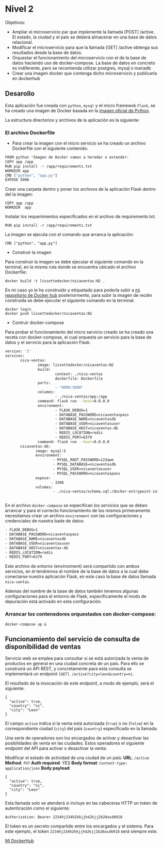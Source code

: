 
# Nivel 2

Objetivos:

  - Ampliar el microservicio par que implemente la llamada [POST] /active. El estado, la ciudad y el país se deberá almacenar en una base de datos relacional.
  - Modificar el microservicio para que la llamada [GET] /active obtenga sus resultados desde la base de datos.
  - Orquestar el funcionamiento del microservicio con el de la base de datos haciendo uso de docker-compose. La base de datos en concreto es indiferente, pero se recomienda utilizar postgres, mysql o mariadb
   - Crear una imagen docker que contenga dicho microservicio y publicarla en dockerhub

## Desarollo

Esta aplicación fue creada con `python`, `mysql` y el micro framewok `Flask`,  se ha creado una imagen de Docker basada en la [imagen oficial de Python](https://hub.docker.com/_/python).

La estructura directorios y archivos de la aplicación es la siguiente:



### El archivo Dockerfile

- Para crear la imagen con el micro servicio se ha creado un archivo Dockerfile con el siguiente contenido:

```sh
FROM python *Imagen de Docker vamos a heredar o extender:
COPY app /app
RUN pip install -r /app/requirements.txt
WORKDIR app
CMD ["python", "app.py"]
EXPOSE 5000

```

Crear una carpeta dentro y poner los archivos de la aplicación Flask dentro del la imagen:

```
COPY app /app
WORKDIR  app
```

Instalar los requerimientos especificados en el archivo de requirements.txt:

```
RUN pip install -r /app/requirements.txt
```


La imagen se ejecuta con el comando que arranca la aplicación:

```
CMD ["python", "app.py"]

```

- Construir la imagen

Para construir la imagen se debe ejecutar el siguiente comando en la terminal, en la misma ruta donde se encuentra ubicado el archivo Dockerfile:
```
docker build -t lissettedocker/nicaventas:N2 .
```
En mi caso yo le he construido y etiquetado para poderla subir a [mi repositorio de Docker hub](https://cloud.docker.com/repository/docker/lissettedocker/nicaventas) posteriormente, para subir la imagen de recién construida se debe ejecutar el siguiente comando en la terminal:
```
docker login
docker push lissettedocker/nicaventas:N2
```
- Contruir  docker-compose

Para probar  el funcionamiento del micro servicio creado se ha creado una receta con docker-compose, el cual orquesta un servicio para la base de datos y el servicio para la aplicación Flask.

```sh 
version: '3'
services:
       nica-ventas:
               image: lissettedocker/nicaventas:N2
               build:
                       context: ./nica-ventas
                       dockerfile: Dockerfile
               ports:
                       - "8000:5000"
               volumes:
                       - ./nica-ventas/app:/app
               command: flask run --host=0.0.0.0
               environment:
                       - FLASK_DEBUG=1
                       - DATABASE_PASSWORD=nicaventaspass
                       - DATABASE_NAME=nicaventasdb
                       - DATABASE_USER=nicaventasuser
                       - DATABASE_HOST=nicaventas-db
                       - REDIS_LOCATION=redis
                       - REDIS_PORT=6379
               command: flask run --host=0.0.0.0
       nicaventas-db:
              image: mysql:5
              environment:
                      - MYSQL_ROOT_PASSWORD=123qwe
                      - MYSQL_DATABASE=nicaventasdb
                      - MYSQL_USER=nicaventasuser
                      - MYSQL_PASSWORD=nicaventaspass
              expose:
                     - 3306
              volumes:
                      - ./nica-ventas/schema.sql:/docker-entrypoint-initdb.d/schema.sql
      

```

En el archivo `docker-compose` se especifican los servicios que se deben arrancar y para el correcto funcionamiento de los mismos primeramente necesitamos crear un archivo `environment` con las configuraciones y credenciales de nuestra bade de datos:
```sh 
- FLASK_DEBUG=1
- DATABASE_PASSWORD=nicaventaspass
- DATABASE_NAME=nicaventasdb
- DATABASE_USER=nicaventasuser
- DATABASE_HOST=nicaventas-db
- REDIS_LOCATION=redis
- REDIS_PORT=6379
``` 
Este archivo de entorno (environment) será compartido con ambos servicios, en él tendremos el nombre de la base de datos a la cual debe conectarse nuestra aplicación Flask, en este caso la base de datos llamada `nica-ventas`.

Ademas del nombre de la base de datos también tenemos algunas configuraciones para el entorno de Flask, específicamente el modo de depuración está activado en esta configuración.

### Arrancar los contenedores orquestados con docker-compose:
```
docker-compose up &
```
## Funcionamiento del servicio de consulta de disponibilidad de ventas

Servicio web se emplea para consultar si se está autorizada la venta de productos en general en una ciudad concreta de un país. Para ello se construirá un API REST, y concretamente para esta consulta se implementará un endpoint `[GET] /active?city=leon&country=ni`.

El resultado de la invocación de este endpoint, a modo de ejemplo, será el siguiente:
```
{
  "active": true,
  "country": "ni",
  "city": "Leon"
}
```
El campo `active` indica si la venta está autorizada (`true`) o no (`false`) en la correspondiente ciudad (`city`) del país (`country`) especificado en la llamada.

Una serie de operadores son los encargados de activar y desactivar las posibilidades de venta en las ciudades. Estos operadores el siguiente endpoint del API para activar o desactivar la venta:

Modificar el estado de actividad de una ciudad de un país: **URL**: `/active` **Method**: `PUT` **Auth required**: YES **Body format**: `Content-type: application/json` **Body payload**:

```
{
  "active": true,
  "country": "ni",
  "city": "Leon"
}

```

Esta llamada solo se atenderá si incluye en las cabeceras HTTP un token de autenticación como el siguiente:

`Authorization: Bearer 2234hj234h2kkjjh42kjj2b20asd6918`

El token es un secreto compartido entre los encargados y el sistema. Para este ejemplo, el token `2234hj234h2kkjjh42kjj2b20asd6918` será siempre este.

[Mi DockerHub](https://cloud.docker.com/repository/docker/lissettedocker/nicaventas)

